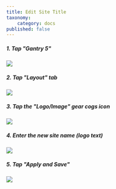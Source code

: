 ```yaml
---
title: Edit Site Title
taxonomy:
    category: docs
published: false
---
```


##### 1. Tap "Gantry 5"

![][1]

[1]: ../../images/grav-cms-eportfolio-blog---modify-site-title/tap--gantry-5-.png

##### 2. Tap "Layout" tab

![][2]

[2]: ../../images/grav-cms-eportfolio-blog---modify-site-title/tap--layout--tab.png

##### 3. Tap the "Logo/Image" gear cogs icon

![][3]

[3]: ../../images/grav-cms-eportfolio-blog---modify-site-title/tap-the--logo-image--gear-cogs-icon.png

##### 4. Enter the new site name (logo text)

![][4]

[4]: ../../images/grav-cms-eportfolio-blog---modify-site-title/enter-the-new-site-name--logo-text-.png

##### 5. Tap "Apply and Save"

![][5]

[5]: ../../images/grav-cms-eportfolio-blog---modify-site-title/tap--apply-and-save-.png
